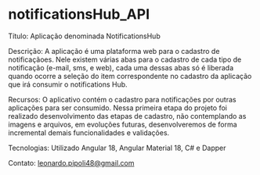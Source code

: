 # notificationsHub_API

Título:
Aplicação denominada NotificationsHub

Descrição:
A aplicação é uma plataforma web para o cadastro de notificaçãoes.
Nele existem várias abas para o cadastro de cada tipo de notificação (e-mail, sms, e web), cada uma dessas abas só é liberada quando ocorre a seleção do item correspondente no cadastro da aplicação que irá consumir o notifications Hub.

Recursos:
O aplicativo contém o cadastro para notificações por outras aplicações para ser consumido.
Nessa primeira etapa do projeto foi realizado desenvolvimento das etapas de cadastro, não contemplando as imagens e arquivos, em evoluções futuras, desenvolveremos de forma incremental demais funcionalidades e validações.

Tecnologias:
Utilizado Angular 18, Angular Material 18, C# e Dapper

Contato:
leonardo.pipoli48@gmail.com

